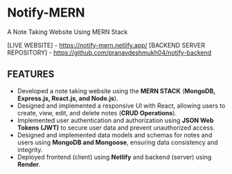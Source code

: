 # Notify-MERN
A Note Taking Website Using MERN Stack

[LIVE WEBSITE] - https://notify-mern.netlify.app/
[BACKEND SERVER REPOSITORY] - https://github.com/pranavdeshmukh04/notify-backend

## FEATURES
* Developed a note taking website using the **MERN STACK** (**MongoDB, Express.js, React.js, and Node.js**).
* Designed and implemented a responsive UI with React, allowing users to create, view, edit, and delete notes (**CRUD Operations**).
* Implemented user authentication and authorization using **JSON Web Tokens (JWT)** to secure user data and prevent unauthorized access.
* Designed and implemented data models and schemas for notes and users using **MongoDB and Mongoose**, ensuring data consistency and integrity.
* Deployed frontend (client) using **Netlify** and backend (server) using **Render**.
